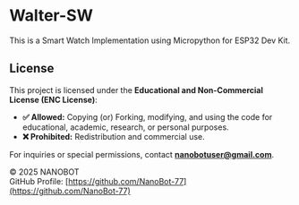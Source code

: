 # Walter-SW
This is a Smart Watch Implementation using Micropython for ESP32 Dev Kit.

## License
This project is licensed under the **Educational and Non-Commercial License (ENC License)**:
- **✅ Allowed:** Copying (or) Forking, modifying, and using the code for educational, academic, research, or personal purposes.
- **❌ Prohibited:** Redistribution and commercial use.

For inquiries or special permissions, contact **nanobotuser@gmail.com**.

© 2025 NANOBOT  
GitHub Profile: [https://github.com/NanoBot-77](https://github.com/NanoBot-77)
